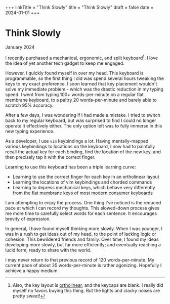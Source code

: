 +++
linkTitle = "Think Slowly"
title = "Think Slowly"
draft = false
date = 2024-01-01
+++

# Think Slowly

January 2024

I recently purchased a mechanical, ergonomic, and split keyboard[^more]. I love the idea of yet another tech gadget to keep me engaged.

However, I quickly found myself in over my head. This keyboard is programmable, so the first thing I did was spend several hours tweaking the keys to my exact preference. I soon learned that key placement wouldn't solve my immediate problem - which was the drastic reduction in my typing speed. I went from typing 100+ words-per-minute on a regular flat membrane keyboard, to a paltry 20 words-per-minute and barely able to scratch 95% accuracy.

After a few days, I was wondering if I had made a mistake. I tried to switch back to my regular keyboard, but was surprised to find I could no longer operate it effectively either. The only option left was to fully immerse in this new typing experience.

As a developer, I use `vim` keybindings a lot. Having mentally-mapped various keybindings to locations on the keyboard, I now had to painfully recall the actual key for each binding, find the location of the new key, and then precisely tap it with the correct finger.

Learning to use this keyboard has been a triple learning curve:

- Learning to use the correct finger for each key in an ortholinear layout 
- Learning the locations of vim keybindings and chorded commands
- Learning to depress mechanical keys, which behave very differently from the flat membrane keys of most modern consumer keyboards

I am attempting to enjoy the process. One thing I've noticed is the reduced pace at which I can record my thoughts. This slowed-down process gives me more time to carefully select words for each sentence. It encourages brevity of expression.  

In general, I have found myself thinking more slowly. When I was younger, I was in a rush to get ideas out of my head, to the point of lacking logic or cohesion. This bewildered friends and family. Over time, I found my ideas developing more slowly, but far more efficiently; and eventually reaching a lucid form, ready to share with the world.

I may never return to that previous record of 120 words-per-minute. My current pace of about 35 words-per-minute is rather agonizing. Hopefully I achieve a happy medium.

[^more]: Also, the key layout is [ortholinear](https://en.wikipedia.org/wiki/Ergonomic_keyboard#Vertical_column_layout), and the keycaps are blank. I really did myself no favors buying this thing. But the lights and clacky noises are pretty sweet!
